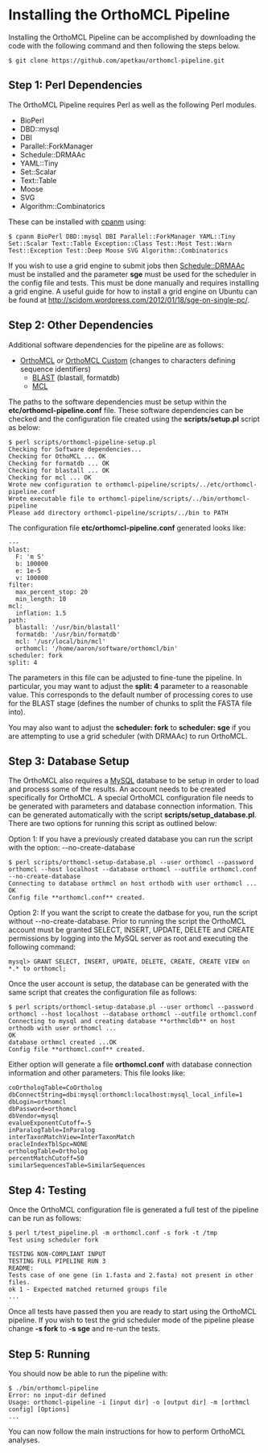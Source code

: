 Installing the OrthoMCL Pipeline
================================

Installing the OrthoMCL Pipeline can be accomplished by downloading the code with the following command and then following the steps below.

	$ git clone https://github.com/apetkau/orthomcl-pipeline.git

Step 1: Perl Dependencies
-------------------------

The OrthoMCL Pipeline requires Perl as well as the following Perl modules.

* BioPerl
* DBD::mysql
* DBI
* Parallel::ForkManager
* Schedule::DRMAAc
* YAML::Tiny
* Set::Scalar
* Text::Table
* Moose
* SVG
* Algorithm::Combinatorics

These can be installed with [cpanm](http://search.cpan.org/dist/App-cpanminus/lib/App/cpanminus.pm) using:

	$ cpanm BioPerl DBD::mysql DBI Parallel::ForkManager YAML::Tiny Set::Scalar Text::Table Exception::Class Test::Most Test::Warn Test::Exception Test::Deep Moose SVG Algorithm::Combinatorics
	
If you wish to use a grid engine to submit jobs then [Schedule::DRMAAc](http://search.cpan.org/~tharsch/Schedule-DRMAAc-0.81/Schedule_DRMAAc.pod) must be installed and the parameter **sge** must be used for the scheduler in the config file and tests.  This must be done manually and requires installing a grid engine.  A useful guide for how to install a grid engine on Ubuntu can be found at http://scidom.wordpress.com/2012/01/18/sge-on-single-pc/.


Step 2: Other Dependencies
--------------------------

Additional software dependencies for the pipeline are as follows:

* [OrthoMCL](http://orthomcl.org/common/downloads/software/v2.0/) or [OrthoMCL Custom](https://github.com/apetkau/orthomclsoftware-custom) (changes to characters defining sequence identifiers)
   * [BLAST](http://blast.ncbi.nlm.nih.gov/Blast.cgi?CMD=Web&PAGE_TYPE=BlastDocs&DOC_TYPE=Download) (blastall, formatdb)
   * [MCL](http://www.micans.org/mcl/index.html)

The paths to the software dependencies must be setup within the **etc/orthomcl-pipeline.conf** file.  These software dependencies can be checked and the configuration file created using the **scripts/setup.pl** script as below:

	$ perl scripts/orthomcl-pipeline-setup.pl
	Checking for Software dependencies...
	Checking for OthoMCL ... OK
	Checking for formatdb ... OK
	Checking for blastall ... OK
	Checking for mcl ... OK
	Wrote new configuration to orthomcl-pipeline/scripts/../etc/orthomcl-pipeline.conf
	Wrote executable file to orthomcl-pipeline/scripts/../bin/orthomcl-pipeline
	Please add directory orthomcl-pipeline/scripts/../bin to PATH
	
The configuration file **etc/orthomcl-pipeline.conf** generated looks like:

```
---
blast:
  F: 'm S'
  b: 100000
  e: 1e-5
  v: 100000
filter:
  max_percent_stop: 20
  min_length: 10
mcl:
  inflation: 1.5
path:
  blastall: '/usr/bin/blastall'
  formatdb: '/usr/bin/formatdb'
  mcl: '/usr/local/bin/mcl'
  orthomcl: '/home/aaron/software/orthomcl/bin'
scheduler: fork
split: 4
```

The parameters in this file can be adjusted to fine-tune the pipeline.  In particular, you may want to adjust the **split: 4** parameter to a reasonable value.  This corresponds to the default number of processing cores to use for the BLAST stage (defines the number of chunks to split the FASTA file into).

You may also want to adjust the **scheduler: fork** to **scheduler: sge** if you are attempting to use a grid scheduler (with DRMAAc) to run OrthoMCL.

Step 3: Database Setup
----------------------

The OrthoMCL also requires a [MySQL](http://www.mysql.com/) database to be setup in order to load and process some of the results.  An account needs to be created specifically for OrthoMCL. A special OrthoMCL configuration file needs to be generated with parameters and database connection information.  This can be generated automatically with the script **scripts/setup_database.pl**. There are two options for running this script as outlined below:

Option 1: If you have a previously created database you can run the script with the option: --no-create-database

	$ perl scripts/orthomcl-setup-database.pl --user orthomcl --password orthomcl --host localhost --database orthomcl --outfile orthomcl.conf --no-create-database
	Connecting to database orthmcl on host orthodb with user orthomcl ...
	OK
	Config file **orthomcl.conf** created.

Option 2: 
	If you want the script to create the datbase for you, run the script without --no-create-database. Prior to running the script the OrthoMCL account must be granted SELECT, INSERT, UPDATE, DELETE and CREATE permissions by logging into the MySQL server as root and executing the following command:
	
	mysql> GRANT SELECT, INSERT, UPDATE, DELETE, CREATE, CREATE VIEW on *.* to orthomcl;

Once the user account is setup, the database can be generated with the same script that creates the configuration file as follows:

	$ perl scripts/orthomcl-setup-database.pl --user orthomcl --password orthomcl --host localhost --database orthomcl --outfile orthomcl.conf
	Connecting to mysql and creating database **orthmcldb** on host orthodb with user orthomcl ...
	OK
	database orthmcl created ...OK
	Config file **orthomcl.conf** created.
	
Either option will generate a file **orthomcl.conf** with database connection information and other parameters.  This file looks like:

```
coOrthologTable=CoOrtholog
dbConnectString=dbi:mysql:orthomcl:localhost:mysql_local_infile=1
dbLogin=orthomcl
dbPassword=orthomcl
dbVendor=mysql 
evalueExponentCutoff=-5
inParalogTable=InParalog
interTaxonMatchView=InterTaxonMatch
oracleIndexTblSpc=NONE
orthologTable=Ortholog
percentMatchCutoff=50
similarSequencesTable=SimilarSequences
```

Step 4: Testing
---------------

Once the OrthoMCL configuration file is generated a full test of the pipeline can be run as follows:

	$ perl t/test_pipeline.pl -m orthomcl.conf -s fork -t /tmp
	Test using scheduler fork
	
	TESTING NON-COMPLIANT INPUT
	TESTING FULL PIPELINE RUN 3
	README:
	Tests case of one gene (in 1.fasta and 2.fasta) not present in other files.
	ok 1 - Expected matched returned groups file
	...

Once all tests have passed then you are ready to start using the OrthoMCL pipeline.  If you wish to test the grid scheduler mode of the pipeline please change **-s fork** to **-s sge** and re-run the tests.

Step 5: Running
---------------

You should now be able to run the pipeline with:

	$ ./bin/orthomcl-pipeline
	Error: no input-dir defined
	Usage: orthomcl-pipeline -i [input dir] -o [output dir] -m [orthmcl config] [Options]
	...

You can now follow the main instructions for how to perform OrthoMCL analyses.
